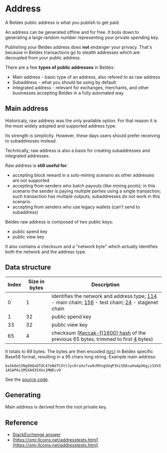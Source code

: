 # Address

A Beldex public address is what you publish to get paid.

An address can be generated offline and for free. It boils down to generating a large random number representing your private spending key.

Publishing your Beldex address does __not__ endanger your privacy. That's because in Beldex transactions go to stealth addresses which are decoupled from your public address.

There are a few **types of public addresses** in Beldex:

* Main address - basic type of an address, also refered to as raw address
* Subaddress - what you should be using by default
* Integrated address - relevant for exchanges, merchants, and other businesses accepting Beldex in a fully automated way

## Main address

Historicaly, raw address was the only available option. For that reason it is the most widely adopted and supported address type.

Its strength is simplicity. However, these days users should prefer receiving to subaddresses instead.

Technically, raw address is also a basis for creating subaddresses and integrated addresses.

Raw address is **still useful for**:

* accepting block reward in a solo-mining scenario as other addresses are not supported
* accepting from senders who batch payouts (like mining pools); in this scenario the sender is paying multiple parties using a single transaction; such transaction has multiple outputs; subaddresses do not work in this scenario
* accepting from senders who use legacy wallets (can't send to subaddress)

Beldex raw address is composed of two public keys:

* public spend key
* public view key

It also contains a checksum and a "network byte" which actually identifies both the network and the address type.

## Data structure

Index       | Size in bytes    | Description
------------|------------------|-------------------------------------------------------------
0           | 1                | identifies the network and address type; [114](https://github.com/beldex-coin/beldex/blob/master/src/cryptonote_config.h#L181) - main chain; [156](https://github.com/beldex-coin/beldex/blob/master/src/cryptonote_config.h#L201) - test chain; [24](https://github.com/beldex-coin/beldex/blob/master/src/cryptonote_config.h#L224) - stagenet chain
1           | 32               | public spend key
33          | 32               | public view key
65          | 4                | checksum ([Keccak-f[1600] hash](https://github.com/beldex-coin/beldex/blob/master/src/common/base58.cpp#L261) of the previous 65 bytes, trimmed to first [4](https://github.com/beldex-coin/beldex/blob/master/src/common/base58.cpp#L53) bytes)

It totals to 69 bytes. The bytes are then encoded ([src](https://github.com/beldex-coin/beldex/blob/master/src/common/base58.cpp#L240)) in Beldex specific Base58 format, resulting in a 95 chars long string. Example main address:

`bxXk6eS3Ng98QxDTdC47eNdfCXttJycKraXxfsw9cMVngGUqP3kiSE6cwXoApU6gjzSXVX1ASAPAi1MSXA935XUs1MWEcv9`

See the [source code](https://github.com/beldex-coin/beldex/blob/master/src/cryptonote_basic/cryptonote_basic_impl.cpp#L172).

## Generating

Main address is derived from the root private key.

## Reference

* [StackExchenge answer](https://monero.stackexchange.com/questions/980/what-are-the-public-viewkeys-and-spendkeys)
* [https://xmr.llcoins.net/addresstests.html](https://xmr.llcoins.net/addresstests.html)
